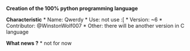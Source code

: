 **Creation of the 100% python programming language**

**Characteristic**
    * Name: Qwerdy
    * Use: not use :[
    * Version: ~6
    * Contributor: @WinstonWolf007
    * Other: there will be another version in C language

**What news ?**
    * not for now